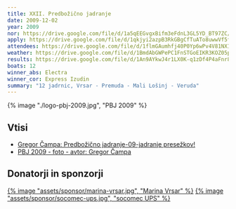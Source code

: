 ```yaml
---
title: XXII. Predbožično jadranje
date: 2009-12-02
year: 2009
nor: https://drive.google.com/file/d/1a5qEEGvgxBifm3eFdnL3GL5YD_BT97ZC/view?usp=sharing
apply: https://drive.google.com/file/d/1qkjyi2azpB3RkGBgCfTuATo8uwwVf5fs/view?usp=sharing
attendees: https://drive.google.com/file/d/1flmGAumhfj40P0Yp6wPv4V81NX1TiL0H/view?usp=sharing
weather: https://drive.google.com/file/d/1BmdAbGWPePC1FnSTGoEIKR3KOZ05pqpF/view?usp=sharing
results: https://drive.google.com/file/d/1An9AYkwJ4r1LX0K-q1zDf4P4aFnr8-JJ/view?usp=sharing
boats: 12
winner_abs: Electra
winner_cor: Express Izudin
summary: "12 jadrnic, Vrsar - Premuda - Mali Lošinj - Veruda"
---
```


{% image "./logo-pbj-2009.jpg", "PBJ 2009" %}

## Vtisi
 - [Gregor Čampa: Predbožično jadranje-09-jadranje presežkov!](http://www.jadralniklub-nm.si/si/prispevki/detajl/?id=360)
 - [PBJ 2009 - foto - avtor: Gregor Čampa](https://photos.app.goo.gl/1iiUkLBm5X9gbTBe6)

## Donatorji in sponzorji

[{% image "assets/sponsor/marina-vrsar.jpg", "Marina Vrsar" %}](http://montraker.hr/)
[{% image "assets/sponsor/socomec-ups.jpg", "socomec UPS" %}]()
